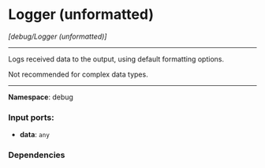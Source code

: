 # Logger (unformatted)

_[debug/Logger (unformatted)]_

---

Logs received data to the output, using default formatting options.

Not recommended for complex data types.

---

__Namespace__: debug

### Input ports:

* __data__: ` any `

### Dependencies




